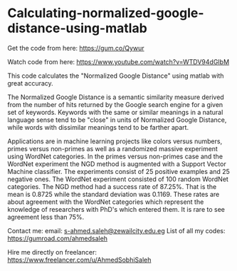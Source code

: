 # Calculating-normalized-google-distance-using-matlab

Get the code from here:
https://gum.co/Qywur

Watch code from here:
https://www.youtube.com/watch?v=WTDV94dGIbM

This code calculates the "Normalized Google Distance" using matlab with great accuracy.

The Normalized Google Distance is a semantic similarity measure derived from the number of hits returned by the Google search engine for a given set of keywords. Keywords with the same or similar meanings in a natural language sense tend to be "close" in units of Normalized Google Distance, while words with dissimilar meanings tend to be farther apart.

Applications are in machine learning projects like colors versus numbers, primes versus non-primes as well as a randomized massive experiment using WordNet categories. In the primes versus non-primes case and the WordNet experiment the NGD method is augmented with a Support Vector Machine classifier. The experiments consist of 25 positive examples and 25 negative ones. The WordNet experiment consisted of 100 random WordNet categories. The NGD method had a success rate of 87.25%. That is the mean is 0.8725 while the standard deviation was 0.1169. These rates are about agreement with the WordNet categories which represent the knowledge of researchers with PhD's which entered them. It is rare to see agreement less than 75%.

Contact me:
email: s-ahmed.saleh@zewailcity.edu.eg
List of all my codes: https://gumroad.com/ahmedsaleh

Hire me directly on freelancer:
https://www.freelancer.com/u/AhmedSobhiSaleh
